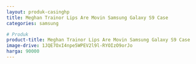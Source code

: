 ```yaml
---
layout: produk-casinghp
title: Meghan Trainor Lips Are Movin Samsung Galaxy S9 Case
categories: samsung

# Produk
product-title: Meghan Trainor Lips Are Movin Samsung Galaxy S9 Case
image-drive: 1JQE7OxI4npe5WPEV2l9l-RYOIzO9orJo
harga: 90000
---
```

